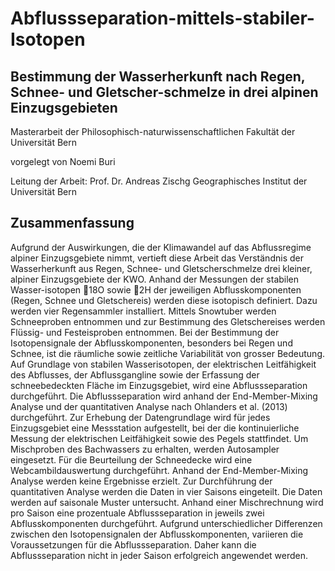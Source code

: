 # Abflussseparation-mittels-stabiler-Isotopen

## Bestimmung der Wasserherkunft nach Regen, Schnee- und Gletscher-schmelze in drei alpinen Einzugsgebieten

Masterarbeit der Philosophisch-naturwissenschaftlichen Fakultät der Universität Bern

vorgelegt von Noemi Buri

Leitung der Arbeit: Prof. Dr. Andreas Zischg
Geographisches Institut der Universität Bern


## Zusammenfassung
Aufgrund der Auswirkungen, die der Klimawandel auf das Abflussregime alpiner Einzugsgebiete nimmt, vertieft diese Arbeit das Verständnis der Wasserherkunft aus Regen, Schnee- und Gletscherschmelze drei kleiner, alpiner Einzugsgebiete der KWO. Anhand der Messungen der stabilen Wasser-isotopen 18O sowie 2H der jeweiligen Abflusskomponenten (Regen, Schnee und Gletschereis) werden diese isotopisch definiert. Dazu werden vier Regensammler installiert. Mittels Snowtuber werden Schneeproben entnommen und zur Bestimmung des Gletschereises werden Flüssig- und Festeisproben entnommen. Bei der Bestimmung der Isotopensignale der Abflusskomponenten, besonders bei Regen und Schnee, ist die räumliche sowie zeitliche Variabilität von grosser Bedeutung. Auf Grundlage von stabilen Wasserisotopen, der elektrischen Leitfähigkeit des Abflusses, der Abflussgangline sowie der Erfassung der schneebedeckten Fläche im Einzugsgebiet, wird eine Abflussseparation durchgeführt. Die Abflussseparation wird anhand der End-Member-Mixing Analyse und der quantitativen Analyse nach Ohlanders et al. (2013) durchgeführt. Zur Erhebung der Datengrundlage wird für jedes Einzugsgebiet eine Messstation aufgestellt, bei der die kontinuierliche Messung der elektrischen Leitfähigkeit sowie des Pegels stattfindet. Um Mischproben des Bachwassers zu erhalten, werden Autosampler eingesetzt. Für die Beurteilung der Schneedecke wird eine Webcambildauswertung durchgeführt. Anhand der End-Member-Mixing Analyse werden keine Ergebnisse erzielt. Zur Durchführung der quantitativen Analyse werden die Daten in vier Saisons eingeteilt. Die Daten werden auf saisonale Muster untersucht. Anhand einer Mischrechnung wird pro Saison eine prozentuale Abflussseparation in jeweils zwei Abflusskomponenten durchgeführt. Aufgrund unterschiedlicher Differenzen zwischen den Isotopensignalen der Abflusskomponenten, variieren die Voraussetzungen für die Abflussseparation. Daher kann die Abflussseparation nicht in jeder Saison erfolgreich angewendet werden.

